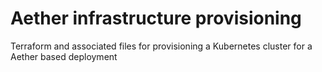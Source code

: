 # Aether infrastructure provisioning
Terraform and associated files for provisioning a Kubernetes cluster for a Aether based deployment

